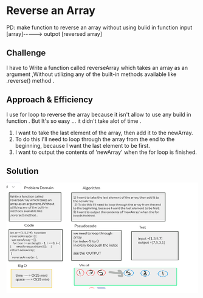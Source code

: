 # Reverse an Array
PD: make function to reverse an array without using bulid in function 
input [array]-----> outpot [reversed array]

## Challenge
I have to Write a function called reverseArray which takes an array as an argument ,Without utilizing any of the built-in methods available like .reverse() method .

## Approach & Efficiency
I use for loop to reverse the array because it isn't allow to use any build in function .
But It's so easy ... it didn't take alot of time .

1) I want to take the last element of the array, then add it to the newArray. 
2) To do this I'll need to loop through the array from the end to the beginning, because I want the last element to be first.
3) I want to output the contents of 'newArray' when the for loop is finished.

## Solution
![whiteboard image ](../../assest/cc1.png)
